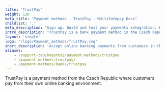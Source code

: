 ```yaml
---
title: 'TrustPay'
weight: 120
meta_title: "Payment methods - TrustPay - MultiSafepay Docs"
childlist: '.'
meta_description: "Sign up. Build and test your payments integration. Explore our products and services. Use our API Reference, SDKs, and wrappers. Get support."
intro_description: "TrustPay is a bank payment method in the Czech Republic. Customers pay from their own online banking environment."
layout: 'single'
logo: '/logo/Payment_methods/TrustPay.svg' 
short_description: 'Accept online banking payments from customers in the Czech Republic.'
aliases:
    - /support-tab/magento2/payment-methods/trustpay
    - /payment-methods/trustpay/
    - /payment-methods/banks/trustpay
---
```


TrustPay is a payment method from the Czech Republic where customers pay from their own online banking environment.